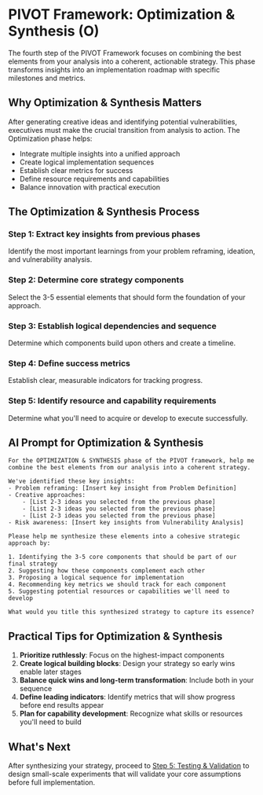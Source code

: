 # PIVOT Framework: Optimization & Synthesis (O)

The fourth step of the PIVOT Framework focuses on combining the best elements from your analysis into a coherent, actionable strategy. This phase transforms insights into an implementation roadmap with specific milestones and metrics.

## Why Optimization & Synthesis Matters

After generating creative ideas and identifying potential vulnerabilities, executives must make the crucial transition from analysis to action. The Optimization phase helps:

- Integrate multiple insights into a unified approach
- Create logical implementation sequences
- Establish clear metrics for success
- Define resource requirements and capabilities
- Balance innovation with practical execution

## The Optimization & Synthesis Process

### Step 1: Extract key insights from previous phases
Identify the most important learnings from your problem reframing, ideation, and vulnerability analysis.

### Step 2: Determine core strategy components
Select the 3-5 essential elements that should form the foundation of your approach.

### Step 3: Establish logical dependencies and sequence
Determine which components build upon others and create a timeline.

### Step 4: Define success metrics
Establish clear, measurable indicators for tracking progress.

### Step 5: Identify resource and capability requirements
Determine what you'll need to acquire or develop to execute successfully.

## AI Prompt for Optimization & Synthesis

```
For the OPTIMIZATION & SYNTHESIS phase of the PIVOT framework, help me combine the best elements from our analysis into a coherent strategy.

We've identified these key insights:
- Problem reframing: [Insert key insight from Problem Definition]
- Creative approaches: 
    - [List 2-3 ideas you selected from the previous phase]
    - [List 2-3 ideas you selected from the previous phase]
    - [List 2-3 ideas you selected from the previous phase]
- Risk awareness: [Insert key insights from Vulnerability Analysis]

Please help me synthesize these elements into a cohesive strategic approach by:

1. Identifying the 3-5 core components that should be part of our final strategy
2. Suggesting how these components complement each other
3. Proposing a logical sequence for implementation
4. Recommending key metrics we should track for each component
5. Suggesting potential resources or capabilities we'll need to develop

What would you title this synthesized strategy to capture its essence?
```

## Practical Tips for Optimization & Synthesis

1. **Prioritize ruthlessly**: Focus on the highest-impact components
2. **Create logical building blocks**: Design your strategy so early wins enable later stages
3. **Balance quick wins and long-term transformation**: Include both in your sequence
4. **Define leading indicators**: Identify metrics that will show progress before end results appear
5. **Plan for capability development**: Recognize what skills or resources you'll need to build

## What's Next

After synthesizing your strategy, proceed to [Step 5: Testing & Validation](testing.md) to design small-scale experiments that will validate your core assumptions before full implementation.
